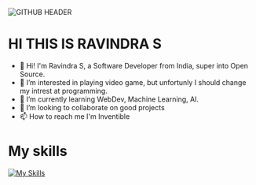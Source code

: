 ![GITHUB HEADER](https://github.com/ravindraogg/ravindraogg/assets/149950829/d915c1f7-994c-41e2-a27a-c2012f64fb2a)
# HI THIS IS RAVINDRA S
- 👋 Hi! I'm Ravindra S, a Software Developer from India, super into Open Source.
- 👀 I’m interested in playing video game, but unfortunly I should change my intrest at programming.
- 🌱 I’m currently learning WebDev, Machine Learning, AI.
- 💞️ I’m looking to collaborate on good projects
- 📫 How to reach me I'm Inventible

# My skills
[![My Skills](https://skillicons.dev/icons?i=js,html,css,py)](https://skillicons.dev)
